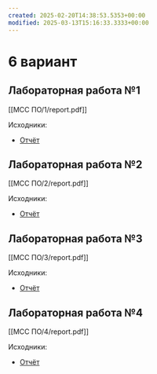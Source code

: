 ```yaml
---
created: 2025-02-20T14:38:53.5353+00:00
modified: 2025-03-13T15:16:33.3333+00:00
---
```

# 6 вариант
## Лабораторная работа №1
[[МСС ПО/1/report.pdf]]

Исходники:
- [Отчёт](https://github.com/IAmProgrammist/lab_materials/tree/main/%D0%9C%D0%A1%D0%A1%20%D0%9F%D0%9E/1)

## Лабораторная работа №2
[[МСС ПО/2/report.pdf]]

Исходники:
- [Отчёт](https://github.com/IAmProgrammist/lab_materials/tree/main/%D0%9C%D0%A1%D0%A1%20%D0%9F%D0%9E/2)

## Лабораторная работа №3
[[МСС ПО/3/report.pdf]]

Исходники:
- [Отчёт](https://github.com/IAmProgrammist/lab_materials/tree/main/%D0%9C%D0%A1%D0%A1%20%D0%9F%D0%9E/3)

## Лабораторная работа №4
[[МСС ПО/4/report.pdf]]

Исходники:
- [Отчёт](https://github.com/IAmProgrammist/lab_materials/tree/main/%D0%9C%D0%A1%D0%A1%20%D0%9F%D0%9E/4)